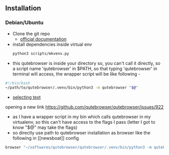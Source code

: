 ## Installation

### Debian/Ubuntu
- Clone the git repo
	- [official documentation](https://qutebrowser.org/doc/install.html#debian)
- install dependencies inside virtual env
	```bash
	python3 scripts/mkvenv.py
	```
- this qutebrowser is inside your directory so, you can't call it directly, so a script name 'qutebrowser' in $PATH, so that typing 'qutebrowser' in terminal will access, the wrapper script will be like following - 
```bash
#!/bin/bash
~/path/to/qutebrowser/.venv/bin/python3 -m qutebrowser "$@"
```


- [selecting text](https://www.reddit.com/r/qutebrowser/comments/f5a7oj/selecting_text_in_qutebrowser/)

opening a new link
https://github.com/qutebrowser/qutebrowser/issues/922
- as I have a wrapper script in my bin which calls qutebrowser in my virtualenv, so this can't have access to the flags I pass (letter I got to know "$@" may take the flags)
- so directly use path to qutebrowser installation as browser like the following in [[newsboat]] config
```bash
browser "~/softwares/qutebrowser/qutebrowser/.venv/bin/python3 -m qutebrowser --target window"
```